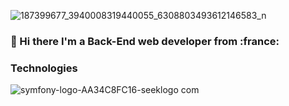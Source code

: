 
![187399677_3940008319440055_6308803493612146583_n](https://user-images.githubusercontent.com/88560991/153674079-6000da51-6d98-4745-84aa-4a69d6c34232.jpg)

### 👋 Hi there I'm a Back-End web developer from :france:

### Technologies
![symfony-logo-AA34C8FC16-seeklogo com](https://user-images.githubusercontent.com/88560991/153674120-6f63bb01-c9e9-43ce-827d-043e33d8cade.png)



